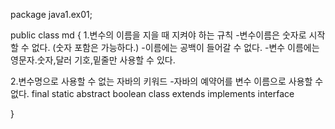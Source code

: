 package java1.ex01;

public class md {
1.변수의 이름을 지을 때 지켜야 하는 규칙
-변수이름은 숫자로 시작할 수 없다.
(숫자 포함은 가능하다.)
-이름에는 공백이 들어갈 수 없다.
-변수 이름에는 영문자.숫자,달러 기호,밑줄만 사용할 수 있다.

2.변수명으로 사용할 수 없는 자바의 키워드
-자바의 예약어를 변수 이름으로 사용할 수 없다.
final static abstract boolean class extends implements interface

}
